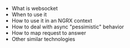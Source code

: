 - What is websocket
- When to use it
- How to use it in an NGRX context
- How to deal with async "pessimistic" behavior
- How to map request to answer
- Other similar technologies